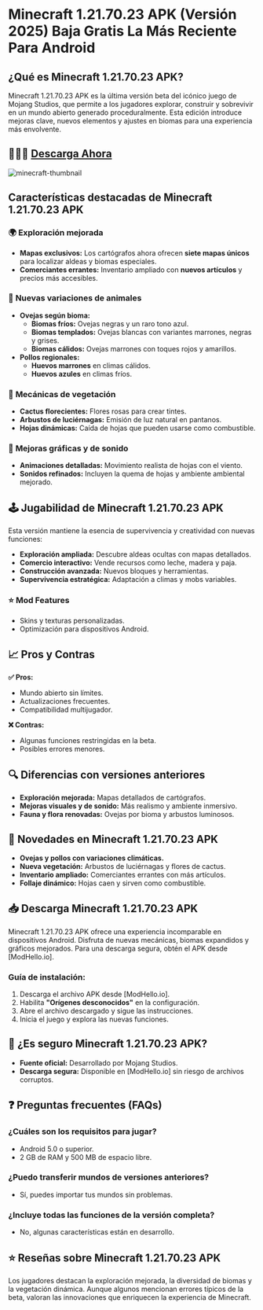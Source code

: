 # Minecraft 1.21.70.23 APK (Versión 2025) Baja Gratis La Más Reciente Para Android

## ¿Qué es Minecraft 1.21.70.23 APK?

Minecraft 1.21.70.23 APK es la última versión beta del icónico juego de Mojang Studios, que permite a los jugadores explorar, construir y sobrevivir en un mundo abierto generado proceduralmente. Esta edición introduce mejoras clave, nuevos elementos y ajustes en biomas para una experiencia más envolvente.

## 🎉🎉🎉 [Descarga Ahora](https://modhello.io/minecraft.html)

![minecraft-thumbnail](https://github.com/user-attachments/assets/8226dacb-0313-4c2f-92ec-f5b69625bf08)

## Características destacadas de Minecraft 1.21.70.23 APK

### 🌍 **Exploración mejorada**
- **Mapas exclusivos:** Los cartógrafos ahora ofrecen **siete mapas únicos** para localizar aldeas y biomas especiales.
- **Comerciantes errantes:** Inventario ampliado con **nuevos artículos** y precios más accesibles.

### 🐑 **Nuevas variaciones de animales**
- **Ovejas según bioma:**
  - **Biomas fríos:** Ovejas negras y un raro tono azul.
  - **Biomas templados:** Ovejas blancas con variantes marrones, negras y grises.
  - **Biomas cálidos:** Ovejas marrones con toques rojos y amarillos.
- **Pollos regionales:**
  - **Huevos marrones** en climas cálidos.
  - **Huevos azules** en climas fríos.

### 🌿 **Mecánicas de vegetación**
- **Cactus florecientes:** Flores rosas para crear tintes.
- **Arbustos de luciérnagas:** Emisión de luz natural en pantanos.
- **Hojas dinámicas:** Caída de hojas que pueden usarse como combustible.

### 🎨 **Mejoras gráficas y de sonido**
- **Animaciones detalladas:** Movimiento realista de hojas con el viento.
- **Sonidos refinados:** Incluyen la quema de hojas y ambiente ambiental mejorado.

## 🕹️ **Jugabilidad de Minecraft 1.21.70.23 APK**

Esta versión mantiene la esencia de supervivencia y creatividad con nuevas funciones:

- **Exploración ampliada:** Descubre aldeas ocultas con mapas detallados.
- **Comercio interactivo:** Vende recursos como leche, madera y paja.
- **Construcción avanzada:** Nuevos bloques y herramientas.
- **Supervivencia estratégica:** Adaptación a climas y mobs variables.

### ⭐ **Mod Features**
- Skins y texturas personalizadas.
- Optimización para dispositivos Android.

## 📈 **Pros y Contras**

**✅ Pros:**
- Mundo abierto sin límites.
- Actualizaciones frecuentes.
- Compatibilidad multijugador.

**❌ Contras:**
- Algunas funciones restringidas en la beta.
- Posibles errores menores.

## 🔍 **Diferencias con versiones anteriores**

- **Exploración mejorada:** Mapas detallados de cartógrafos.
- **Mejoras visuales y de sonido:** Más realismo y ambiente inmersivo.
- **Fauna y flora renovadas:** Ovejas por bioma y arbustos luminosos.

## 🚀 **Novedades en Minecraft 1.21.70.23 APK**

- **Ovejas y pollos con variaciones climáticas.**
- **Nueva vegetación:** Arbustos de luciérnagas y flores de cactus.
- **Inventario ampliado:** Comerciantes errantes con más artículos.
- **Follaje dinámico:** Hojas caen y sirven como combustible.

## 📥 **Descarga Minecraft 1.21.70.23 APK**

Minecraft 1.21.70.23 APK ofrece una experiencia incomparable en dispositivos Android. Disfruta de nuevas mecánicas, biomas expandidos y gráficos mejorados. Para una descarga segura, obtén el APK desde [ModHello.io].

### **Guía de instalación:**
1. Descarga el archivo APK desde [ModHello.io].
2. Habilita **"Orígenes desconocidos"** en la configuración.
3. Abre el archivo descargado y sigue las instrucciones.
4. Inicia el juego y explora las nuevas funciones.

## 🔐 **¿Es seguro Minecraft 1.21.70.23 APK?**

- **Fuente oficial:** Desarrollado por Mojang Studios.
- **Descarga segura:** Disponible en [ModHello.io] sin riesgo de archivos corruptos.

## ❓ **Preguntas frecuentes (FAQs)**

### **¿Cuáles son los requisitos para jugar?**
- Android 5.0 o superior.
- 2 GB de RAM y 500 MB de espacio libre.

### **¿Puedo transferir mundos de versiones anteriores?**
- Sí, puedes importar tus mundos sin problemas.

### **¿Incluye todas las funciones de la versión completa?**
- No, algunas características están en desarrollo.

## ⭐ **Reseñas sobre Minecraft 1.21.70.23 APK**

Los jugadores destacan la exploración mejorada, la diversidad de biomas y la vegetación dinámica. Aunque algunos mencionan errores típicos de la beta, valoran las innovaciones que enriquecen la experiencia de Minecraft.

